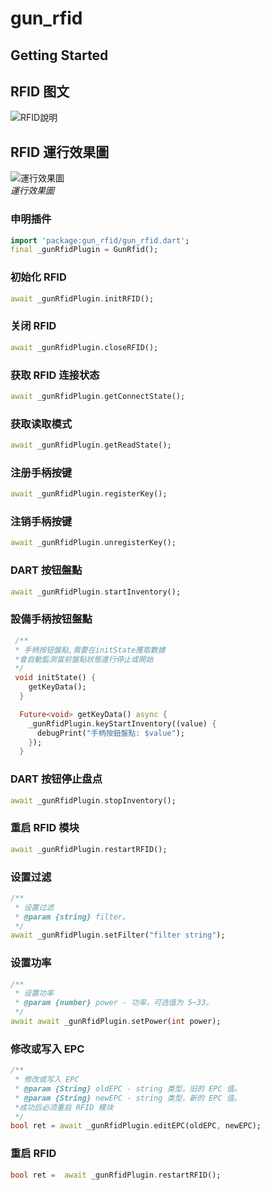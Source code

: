 # gun_rfid

## Getting Started

## RFID 图文

![RFID說明](markdown-images/RFID說明.jpg)

## RFID 運行效果圖

![運行效果圖](markdown-images/example.jpg)  
_運行效果圖_

### 申明插件

```dart
import 'package:gun_rfid/gun_rfid.dart';
final _gunRfidPlugin = GunRfid();
```

### 初始化 RFID

```dart
await _gunRfidPlugin.initRFID();
```

### 关闭 RFID

```dart
await _gunRfidPlugin.closeRFID();
```

### 获取 RFID 连接状态

```dart
await _gunRfidPlugin.getConnectState();
```

### 获取读取模式

```dart
await _gunRfidPlugin.getReadState();
```

### 注册手柄按键

```dart
await _gunRfidPlugin.registerKey();
```

### 注销手柄按键

```dart
await _gunRfidPlugin.unregisterKey();
```

### DART 按钮盤點

```dart
await _gunRfidPlugin.startInventory();
```

### 設備手柄按钮盤點

```dart
 /**
 * 手柄按钮盤點,需要在initState獲取數據
 *會自動監測當前盤點狀態進行停止或開始
 */
 void initState() {
    getKeyData();
  }

  Future<void> getKeyData() async {
    _gunRfidPlugin.keyStartInventory((value) {
      debugPrint("手柄按鈕盤點: $value");
    });
  }
```

### DART 按钮停止盘点

```dart
await _gunRfidPlugin.stopInventory();
```

### 重启 RFID 模块

```dart
await _gunRfidPlugin.restartRFID();
```

### 设置过滤

```dart
/**
 * 设置过滤
 * @param {string} filter。
 */
await _gunRfidPlugin.setFilter("filter string");
```

### 设置功率

```dart
/**
 * 设置功率
 * @param {number} power - 功率，可选值为 5~33。
 */
await await _gunRfidPlugin.setPower(int power);
```

### 修改或写入 EPC

```dart
/**
 * 修改或写入 EPC
 * @param {String} oldEPC - string 类型，旧的 EPC 值。
 * @param {String} newEPC - string 类型，新的 EPC 值。
 *成功后必须重启 RFID 模块
 */
bool ret = await _gunRfidPlugin.editEPC(oldEPC, newEPC);

```

### 重启 RFID

```dart
bool ret =  await _gunRfidPlugin.restartRFID();
```
